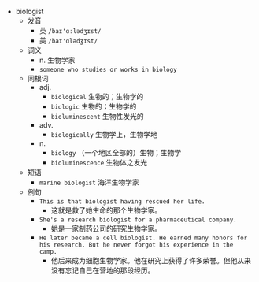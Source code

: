 - biologist
  - 发音
    - 英 `/baɪ'ɑːlədʒɪst/`
    - 美 `/baɪ'ɑlədʒɪst/`
  - 词义
    - n. 生物学家
    - `someone who studies or works in biology`
  - 同根词
    - adj.
      - `biological` 生物的；生物学的
      - `biologic` 生物的；生物学的
      - `bioluminescent` 生物性发光的
    - adv.
      - `biologically` 生物学上，生物学地
    - n.
      - `biology` （一个地区全部的）生物；生物学
      - `bioluminescence` 生物体之发光
  - 短语
    - `marine biologist` 海洋生物学家 
  - 例句
    - `This is that biologist having rescued her life.`
      - 这就是救了她生命的那个生物学家。
    - `She's a research biologist for a pharmaceutical company.`
      - 她是一家制药公司的研究生物学家。
    - `He later became a cell biologist. He earned many honors for his research. But he never forgot his experience in the camp.`
      - 他后来成为细胞生物学家。他在研究上获得了许多荣誉。但他从来没有忘记自己在营地的那段经历。

